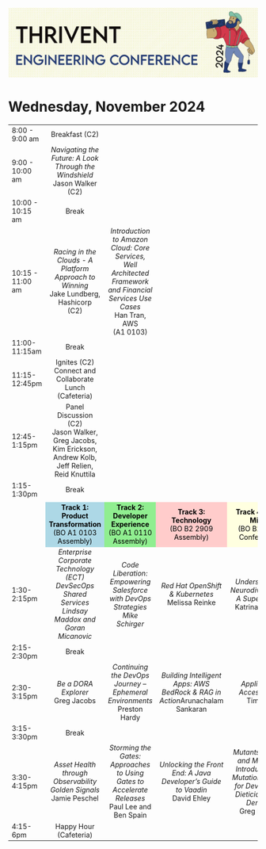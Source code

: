 ![Conference Logo](conference-logo.png)
# Wednesday, November 2024

<table>
    <tr>
        <td width="150px">8:00 - 9:00 am</td>
        <td width="600px" align="center">Breakfast (C2)</td>
    </tr>
    <tr>
        <td width="150px">9:00 - 10:00 am</td>
        <td width="600px" align="center"><i>Navigating the Future: A Look Through the Windshield</i><br> Jason Walker <br> (C2)
        </td>
    </tr>
    <tr>
        <td width="150px">10:00 - 10:15 am</td>
        <td width="600px" align="center">Break</td>
    </tr>
    <tr>
        <td width="150px">10:15 - 11:00 am</td>
        <td width="300px" align="center"><i>Racing in the Clouds - A Platform Approach to Winning</i><br>Jake Lundberg, Hashicorp<br>(C2)</td>
        <td width="300px" align="center"><i>Introduction to Amazon Cloud: Core Services, Well Architected Framework and Financial Services Use Cases</i><br>Han Tran, AWS<br>(A1 0103)</td>
    </tr>
    <tr>
        <td width="150px">11:00-11:15am</td>
        <td width="600px" align="center">Break</td>
    </tr>
    <tr>
        <td width="150px">11:15-12:45pm</td>
        <td width="600px" align="center">Ignites (C2)<br>Connect and Collaborate Lunch (Cafeteria)</td>
    </tr>
    <tr>
        <td width="150px">12:45-1:15pm</td>
        <td width="600px" align="center">Panel Discussion (C2)<br>
        Jason Walker, Greg Jacobs, Kim Erickson, Andrew Kolb, Jeff Relien, Reid Knuttila</td>
    </tr>
    <tr>
        <td width="150px">1:15-1:30pm</td>
        <td width="600px" align="center">Break</td>
    </tr>
    <tr><td></td></tr>
    <tr>
        <td width="150px"></td>
<td width="150px" align="center" bgcolor="#ADD8E6" style="color:black;"><b>Track 1: Product Transformation</b><br>(BO A1 0103 Assembly)</td>
        <td width="150px" align="center" bgcolor="#90EE90" style="color:black;"><b>Track 2: Developer Experience</b><br>(BO A1 0110 Assembly)</td>
        <td width="150px" align="center" bgcolor="#FFCCCB" style="color:black;"><b>Track 3: Technology</b><br>(BO B2 2909 Assembly)</td>
        <td width="150px" align="center" bgcolor="#FFFFE0" style="color:black;"><b>Track 4: Party Mix…</b><br>(BO B2 1815 Conference)</td>
    </tr>
    <tr>
        <td width="150px">1:30-2:15pm</td>
        <td width="150px" align="center"><i>Enterprise Corporate Technology (ECT)<br>DevSecOps Shared Services<br>Lindsay Maddox and Goran Micanovic</td>
        <td width="150px" align="center"><i>Code Liberation: Empowering Salesforce with DevOps Strategies<br>Mike Schirger</td>
        <td width="150px" align="center"><i>Red Hat OpenShift & Kubernetes</i><br>Melissa Reinke</td>
        <td width="150px" align="center"><i>Understanding Neurodivergence: A Superpower</i><br>Katrina Somsel</td> 
    </tr>
    <tr>
        <td width="150px">2:15-2:30pm</td>
        <td width="600px" align="center">Break</td>
    </tr>
    <tr>
        <td width="150px">2:30-3:15pm</td>
        <td width="150px" align="center"><i>Be a DORA Explorer</i><br>Greg Jacobs</td>
        <td width="150px" align="center"><i>Continuing the DevOps Journey – Ephemeral Environments</i><br>Preston Hardy</td>
        <td width="150px" align="center"><i>Building Intelligent Apps: AWS BedRock & RAG in Action</i>Arunachalam Sankaran</td>
        <td width="150px" align="center"><i>Application Accessibility</i><br>Tim Lim</td>
    </tr>
    <tr>
        <td width="150px">3:15-3:30pm</td>
        <td width="600px" align="center">Break</td>
    </tr>
    <tr>
        <td width="150px">3:30-4:15pm    
        <td width="150px" align="center"><i>Asset Health through Observability Golden Signals</i><br>Jamie Peschel</td> 
        <td width="150px" align="center"><i>Storming the Gates: Approaches to Using Gates to Accelerate Releases</i><br>Paul Lee and Ben Spain</td>
        <td width="150px" align="center"><i>Unlocking the Front End: A Java Developer’s Guide to Vaadin</i><br>David Ehley</td>
        <td width="150px" align="center"><i>Mutants, Mania, and Mischief: Introduction to Mutation Testing for Developers, Dieticians, and Dentists</i><br>Greg Mumm</td>
    </tr>
    <tr>
        <td width="150px">4:15-6pm</td>
        <td width="600px" align="center">Happy Hour (Cafeteria)</td>
    </tr>
</table>
